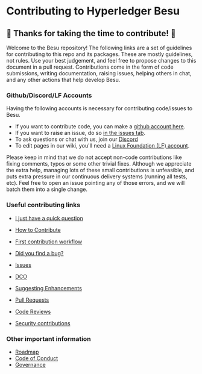 # Contributing to Hyperledger Besu
## :tada: Thanks for taking the time to contribute! :tada:

Welcome to the Besu repository! The following links are a set of guidelines for contributing to this repo and its packages. These are mostly guidelines, not rules. Use your best judgement, and feel free to propose changes to this document in a pull request. Contributions come in the form of code submissions, writing documentation, raising issues, helping others in chat, and any other actions that help develop Besu.

### Github/Discord/LF Accounts

Having the following accounts is necessary for contributing code/issues to Besu.  
* If you want to contribute code, you can make a [github account here](https://github.com).  
* If you want to raise an issue, do so [in the issues tab](https://github.com/hyperledger/besu/issues).
* To ask questions or chat with us, join our [Discord](https://discord.com/invite/hyperledger)
* To edit pages in our wiki, you'll need a [Linux Foundation (LF) account].

Please keep in mind that we do not accept non-code contributions like fixing comments, typos or some other trivial fixes. Although we appreciate the extra help, managing lots of these small contributions is unfeasible, and puts extra pressure in our continuous delivery systems (running all tests, etc). Feel free to open an issue pointing any of those errors, and we will batch them into a single change.

### Useful contributing links

* [I just have a quick question](https://wiki.hyperledger.org/display/BESU/I+just+have+a+quick+question)
* [How to Contribute]
* [First contribution workflow](https://wiki.hyperledger.org/display/BESU/First+contribution?src=contextnavpagetreemode)
* [Did you find a bug?](https://wiki.hyperledger.org/display/BESU/Reporting+Bugs)
* [Issues](https://wiki.hyperledger.org/display/BESU/Issues)
* [DCO](https://wiki.hyperledger.org/display/BESU/DCO)
* [Suggesting Enhancements](https://wiki.hyperledger.org/display/BESU/Suggesting+Enhancements)
* [Pull Requests](https://wiki.hyperledger.org/display/BESU/Pull+Requests)
* [Code Reviews](https://wiki.hyperledger.org/display/BESU/Code+Reviews)


* [Security contributions](https://wiki.hyperledger.org/display/BESU/Security)

### Other important information

* [Roadmap](https://wiki.hyperledger.org/pages/viewpage.action?pageId=24781786)
* [Code of Conduct](https://wiki.hyperledger.org/display/BESU/Code+of+Conduct)
* [Governance](https://wiki.hyperledger.org/display/BESU/Governance)

[How to Contribute]: https://wiki.hyperledger.org/display/BESU/How+to+Contribute
[Linux Foundation (LF) account]: https://identity.linuxfoundation.org/
